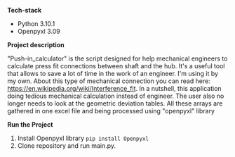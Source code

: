**Tech-stack**
 - Python 3.10.1
 - Openpyxl 3.09

**Project description**

"Push-in_calculator" is the script designed for help mechanical engineers to calculate press fit connections between shaft and the hub. It's a useful tool that allows to save a lot of time in the work of an engineer. I'm using it by my own. About this type of mechanical connection  you can read here: https://en.wikipedia.org/wiki/Interference_fit. 
In a nutshell, this application doing tedious mechanical calculation instead of engineer. The user also no longer needs to look at the geometric deviation tables. All these arrays are gathered in one excel file and being processed using "openpyxl" library

**Run the Project**

1. Install Openpyxl library `pip install Openpyxl`
2. Clone repository and run main.py. 
